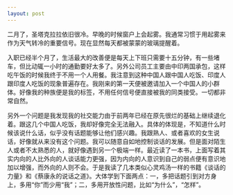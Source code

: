 ```yaml
---
layout: post
---
```


二月了，圣塔克拉拉依旧很冷。早晚的时候窗户上会起雾。我通常习惯于用起雾来作为天气转冷的重要信号。现在显然每天都被蒙蒙的玻璃提醒着。

入职已经半个月了，生活最大的改善便是每天上下班只需要十五分钟，有一些堵车，但比动辄一小时的通勤要好太多了。另外公司员工主要由中印两国承包，这样吃午饭的时候我终于不用一个人用餐。我注意到这种中国人跟中国人吃饭、印度人跟印度人吃饭的现象普遍存在。我刚来的第一天便被邀请加入一个中国人的小群体。好像我的种族便是我的标签，不用任何信号便直接被我的同类接受。一切都非常自然。

另外一个问题是我发现我的社交能力由于前两年已经在原先很烂的基础上继续退化着。跟这几个中国人吃饭，我却好像完全无法融入。具体的体现是，不知道什么时候该说什么话，似乎没有话题能够让他们感兴趣。我跟熟人、或者喜欢的女生说话，好像就从来没有这个问题。我可以随意自如地控制谈话的发展。但是面对陌生人或者不太熟悉的人，就好像遇到另一个极端一样。最近读了一本书，上面写着其实内向的人比外向的人谈话能力更强，因为内向的人意识到自己的弱点便有意识地加以增强，而外向的人则不会。于是我读了几本类似心灵鸡汤一样的书籍《谈话的力量》和《蔡康永的说话之道》。大体学到下面两点：一，多把话题引到对方身上，多用“你”而少用“我”；二，多用开放性问题，比如“为什么”，“怎样”。
